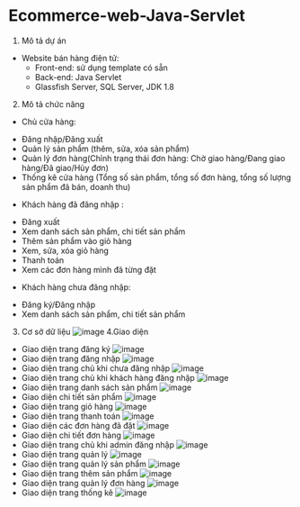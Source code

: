 # Ecommerce-web-Java-Servlet
1. Mô tả dự án
- Website bán hàng điện tử:
  + Front-end: sử dụng template có sẵn
  + Back-end: Java Servlet
  + Glassfish Server, SQL Server, JDK 1.8
 2. Mô tả chức năng 
 - Chủ cửa hàng: 
  + Đăng nhập/Đăng xuất
  + Quản lý sản phẩm (thêm, sửa, xóa sản phẩm)
  + Quản lý đơn hàng(Chỉnh trạng thái đơn hàng: Chờ giao hàng/Đang giao hàng/Đã giao/Hủy đơn)
  + Thống kê cửa hàng (Tổng số sản phẩm, tổng số đơn hàng, tổng số lượng sản phẩm đã bán, doanh thu)
 - Khách hàng đã đăng nhập :
  + Đăng xuất
  + Xem danh sách sản phẩm, chi tiết sản phẩm
  + Thêm sản phẩm vào giỏ hàng
  + Xem, sửa, xóa giỏ hàng
  + Thanh toán
  + Xem các đơn hàng mình đã từng đặt
 - Khách hàng chưa đăng nhập:
  + Đăng ký/Đăng nhập
  + Xem danh sách sản phẩm, chi tiết sản phẩm
 3. Cơ sở dữ liệu
 ![image](https://user-images.githubusercontent.com/91023190/175113650-a383befd-950d-4d2f-90de-fe6c59a257e2.png)
4.Giao diện
- Giao diện trang đăng ký
![image](https://user-images.githubusercontent.com/91023190/175114547-8ea838e4-bc22-46ef-b31b-f0ba51e0d09a.png)
- Giao diện trang đăng nhập
![image](https://user-images.githubusercontent.com/91023190/175114589-bcc586b0-551c-4786-baa1-a5f2cd224ace.png)
- Giao diện trang chủ khi chưa đăng nhập
![image](https://user-images.githubusercontent.com/91023190/175113863-ec1ebcd8-1bec-454b-8a96-fc4385aa041c.png)
- Giao diện trang chủ khi khách hàng đăng nhập
![image](https://user-images.githubusercontent.com/91023190/175114653-c4abaa6b-ef2f-4fa6-a26f-329f60b8c8ec.png)
- Giao diện trang danh sách sản phẩm
![image](https://user-images.githubusercontent.com/91023190/175114686-37e26ad3-9bb1-4e32-bc48-b8adb53f6b42.png)
- Giao diện chi tiết sản phẩm
![image](https://user-images.githubusercontent.com/91023190/175114996-5439bfa8-36c9-4070-8d54-a7a4c8828367.png)
- Giao diện trang giỏ hàng
![image](https://user-images.githubusercontent.com/91023190/175115087-c56109cb-dc79-4bb4-8485-2f7ac52a3055.png)
- Giao diện trang thanh toán
![image](https://user-images.githubusercontent.com/91023190/175115477-e33459a6-3151-45b2-8c04-5ed2facc6cb6.png)
- Giao diện các đơn hàng đã đặt
![image](https://user-images.githubusercontent.com/91023190/175115576-42b4dd6d-bc1b-43b1-ac9f-bddba62770dd.png)
- Giao diện chi tiết đơn hàng
![image](https://user-images.githubusercontent.com/91023190/175115607-b8823930-c2f2-4971-bd45-3ee67327e07c.png)
- Giao diện trang chủ khi admin đăng nhập
![image](https://user-images.githubusercontent.com/91023190/175115739-e115135d-ef6d-4b94-88e5-74b92ccca8f4.png)
- Giao diện trang quản lý
![image](https://user-images.githubusercontent.com/91023190/175115778-56022836-d71c-4d95-8a6c-b164508ac293.png)
- Giao diện trang quản lý sản phẩm
![image](https://user-images.githubusercontent.com/91023190/175115826-031d57f3-599f-4d2f-9313-3d040533675b.png)
- Giao diện trang thêm sản phẩm
![image](https://user-images.githubusercontent.com/91023190/175115853-03476c96-e8b8-4028-87e2-2aa7332f092f.png)
- Giao diện trang quản lý đơn hàng
![image](https://user-images.githubusercontent.com/91023190/175115918-f3e3be70-c486-4a53-aa52-bb2713915017.png)
- Giao diện trang thống kê
![image](https://user-images.githubusercontent.com/91023190/175115971-7df16dea-cb7d-483d-a522-14cd37d75415.png)
